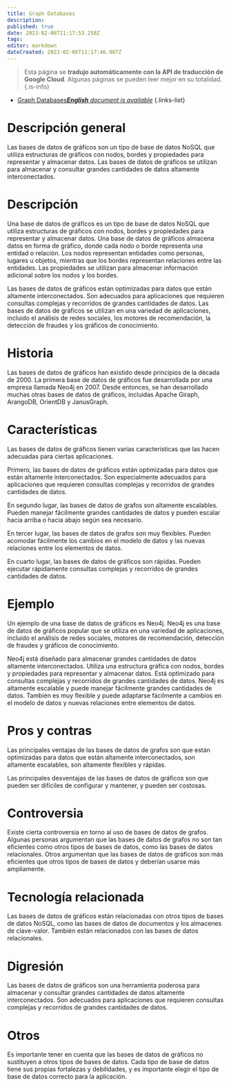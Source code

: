 ```yaml
---
title: Graph Databases
description: 
published: true
date: 2023-02-06T11:17:53.258Z
tags: 
editor: markdown
dateCreated: 2023-02-06T11:17:46.907Z
---
```


> Esta página se **tradujo automáticamente con la API de traducción de Google Cloud**.
Algunas páginas se pueden leer mejor en su totalidad.{.is-info}



- [Graph Databases***English** document is available*](/en/Knowledge-base/Dictionary/graph-databases)
{.links-list}


# Descripción general
Las bases de datos de gráficos son un tipo de base de datos NoSQL que utiliza estructuras de gráficos con nodos, bordes y propiedades para representar y almacenar datos. Las bases de datos de gráficos se utilizan para almacenar y consultar grandes cantidades de datos altamente interconectados.

# Descripción
Una base de datos de gráficos es un tipo de base de datos NoSQL que utiliza estructuras de gráficos con nodos, bordes y propiedades para representar y almacenar datos. Una base de datos de gráficos almacena datos en forma de gráfico, donde cada nodo o borde representa una entidad o relación. Los nodos representan entidades como personas, lugares u objetos, mientras que los bordes representan relaciones entre las entidades. Las propiedades se utilizan para almacenar información adicional sobre los nodos y los bordes.

Las bases de datos de gráficos están optimizadas para datos que están altamente interconectados. Son adecuados para aplicaciones que requieren consultas complejas y recorridos de grandes cantidades de datos. Las bases de datos de gráficos se utilizan en una variedad de aplicaciones, incluido el análisis de redes sociales, los motores de recomendación, la detección de fraudes y los gráficos de conocimiento.

# Historia
Las bases de datos de gráficos han existido desde principios de la década de 2000. La primera base de datos de gráficos fue desarrollada por una empresa llamada Neo4j en 2007. Desde entonces, se han desarrollado muchas otras bases de datos de gráficos, incluidas Apache Giraph, ArangoDB, OrientDB y JanusGraph.

# Características
Las bases de datos de gráficos tienen varias características que las hacen adecuadas para ciertas aplicaciones.

Primero, las bases de datos de gráficos están optimizadas para datos que están altamente interconectados. Son especialmente adecuados para aplicaciones que requieren consultas complejas y recorridos de grandes cantidades de datos.

En segundo lugar, las bases de datos de grafos son altamente escalables. Pueden manejar fácilmente grandes cantidades de datos y pueden escalar hacia arriba o hacia abajo según sea necesario.

En tercer lugar, las bases de datos de grafos son muy flexibles. Pueden acomodar fácilmente los cambios en el modelo de datos y las nuevas relaciones entre los elementos de datos.

En cuarto lugar, las bases de datos de gráficos son rápidas. Pueden ejecutar rápidamente consultas complejas y recorridos de grandes cantidades de datos.

# Ejemplo
Un ejemplo de una base de datos de gráficos es Neo4j. Neo4j es una base de datos de gráficos popular que se utiliza en una variedad de aplicaciones, incluido el análisis de redes sociales, motores de recomendación, detección de fraudes y gráficos de conocimiento.

Neo4j está diseñado para almacenar grandes cantidades de datos altamente interconectados. Utiliza una estructura gráfica con nodos, bordes y propiedades para representar y almacenar datos. Está optimizado para consultas complejas y recorridos de grandes cantidades de datos. Neo4j es altamente escalable y puede manejar fácilmente grandes cantidades de datos. También es muy flexible y puede adaptarse fácilmente a cambios en el modelo de datos y nuevas relaciones entre elementos de datos.

# Pros y contras
Las principales ventajas de las bases de datos de grafos son que están optimizadas para datos que están altamente interconectados, son altamente escalables, son altamente flexibles y rápidas.

Las principales desventajas de las bases de datos de gráficos son que pueden ser difíciles de configurar y mantener, y pueden ser costosas.

# Controversia
Existe cierta controversia en torno al uso de bases de datos de grafos. Algunas personas argumentan que las bases de datos de grafos no son tan eficientes como otros tipos de bases de datos, como las bases de datos relacionales. Otros argumentan que las bases de datos de gráficos son más eficientes que otros tipos de bases de datos y deberían usarse más ampliamente.

# Tecnología relacionada
Las bases de datos de gráficos están relacionadas con otros tipos de bases de datos NoSQL, como las bases de datos de documentos y los almacenes de clave-valor. También están relacionados con las bases de datos relacionales.

# Digresión
Las bases de datos de gráficos son una herramienta poderosa para almacenar y consultar grandes cantidades de datos altamente interconectados. Son adecuados para aplicaciones que requieren consultas complejas y recorridos de grandes cantidades de datos.

# Otros
Es importante tener en cuenta que las bases de datos de gráficos no sustituyen a otros tipos de bases de datos. Cada tipo de base de datos tiene sus propias fortalezas y debilidades, y es importante elegir el tipo de base de datos correcto para la aplicación.